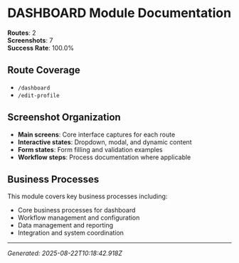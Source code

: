 # DASHBOARD Module Documentation

**Routes**: 2  
**Screenshots**: 7  
**Success Rate**: 100.0%

## Route Coverage

- `/dashboard`
- `/edit-profile`

## Screenshot Organization

- **Main screens**: Core interface captures for each route
- **Interactive states**: Dropdown, modal, and dynamic content
- **Form states**: Form filling and validation examples
- **Workflow steps**: Process documentation where applicable

## Business Processes

This module covers key business processes including:

- Core business processes for dashboard
- Workflow management and configuration
- Data management and reporting
- Integration and system coordination

---

*Generated: 2025-08-22T10:18:42.918Z*

